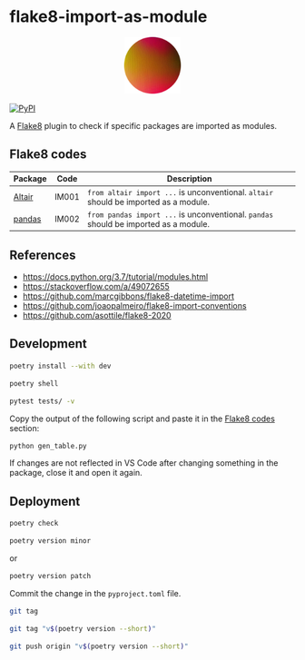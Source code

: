 # flake8-import-as-module

<p align="center">
  <img alt="" src="https://raw.githubusercontent.com/joaopalmeiro/flake8-import-as-module/main/assets/logo_round.png" width="100" height="100" />
</p>

[![PyPI](https://img.shields.io/pypi/v/flake8-import-as-module.svg)](https://pypi.org/project/flake8-import-as-module/)

A [Flake8](https://flake8.pycqa.org/) plugin to check if specific packages are imported as modules.

## Flake8 codes

| Package                                 | Code  | Description                                                                          |
| --------------------------------------- | ----- | ------------------------------------------------------------------------------------ |
| [Altair](https://altair-viz.github.io/) | IM001 | `from altair import ...` is unconventional. `altair` should be imported as a module. |
| [pandas](https://pandas.pydata.org/)    | IM002 | `from pandas import ...` is unconventional. `pandas` should be imported as a module. |

## References

- https://docs.python.org/3.7/tutorial/modules.html
- https://stackoverflow.com/a/49072655
- https://github.com/marcgibbons/flake8-datetime-import
- https://github.com/joaopalmeiro/flake8-import-conventions
- https://github.com/asottile/flake8-2020

## Development

```bash
poetry install --with dev
```

```bash
poetry shell
```

```bash
pytest tests/ -v
```

Copy the output of the following script and paste it in the [Flake8 codes](#flake8-codes) section:

```bash
python gen_table.py
```

If changes are not reflected in VS Code after changing something in the package, close it and open it again.

## Deployment

```bash
poetry check
```

```bash
poetry version minor
```

or

```bash
poetry version patch
```

Commit the change in the `pyproject.toml` file.

```bash
git tag
```

```bash
git tag "v$(poetry version --short)"
```

```bash
git push origin "v$(poetry version --short)"
```
